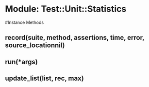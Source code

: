 # Module: Test::Unit::Statistics
    




#Instance Methods
## record(suite, method, assertions, time, error, source_locationnil) [](#method-i-record)

## run(*args) [](#method-i-run)

## update_list(list, rec, max) [](#method-i-update_list)

